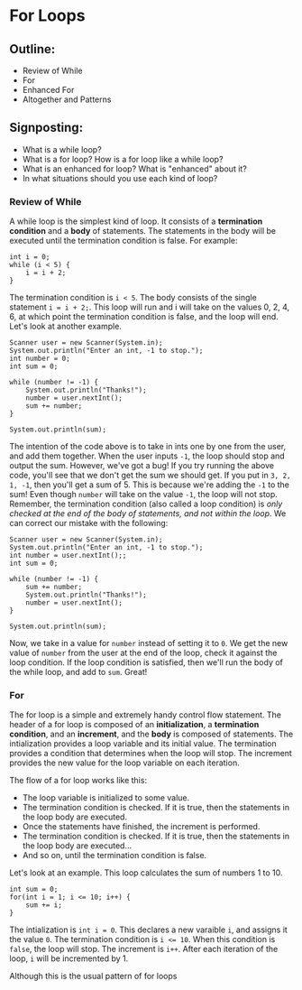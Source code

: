 # For Loops

## Outline:
- Review of While
- For
- Enhanced For
- Altogether and Patterns

## Signposting:
- What is a while loop?
- What is a for loop? How is a for loop like a while loop?
- What is an enhanced for loop? What is "enhanced" about it?
- In what situations should you use each kind of loop?


### Review of While
A while loop is the simplest kind of loop. It consists of a **termination condition** and a **body** of statements. The statements in the body will be executed until the termination condition is false. For example:

	int i = 0;
	while (i < 5) {
		i = i + 2;
	}

The termination condition is `i < 5`. The body consists of the single statement `i = i + 2;`. This loop will run and i will take on the values 0, 2, 4, 6, at which point the termination condition is false, and the loop will end. Let's look at another example.

	Scanner user = new Scanner(System.in);
	System.out.println("Enter an int, -1 to stop.");
	int number = 0;
	int sum = 0;

	while (number != -1) {
		System.out.println("Thanks!");
		number = user.nextInt();
		sum += number;
	}

	System.out.println(sum);

The intention of the code above is to take in ints one by one from the user, and add them together. When the user inputs `-1`, the loop should stop and output the sum. However, we've got a bug! If you try running the above code, you'll see that we don't get the sum we should get. If you put in `3, 2, 1, -1`, then you'll get a sum of 5. This is because we're adding the `-1` to the sum! Even though `number` will take on the value `-1`, the loop will not stop. Remember, the termination condition (also called a loop condition) is _only checked at the end of the body of statements, and not within the loop_. We can correct our mistake with the following:

	Scanner user = new Scanner(System.in);
	System.out.println("Enter an int, -1 to stop.");
	int number = user.nextInt();;
	int sum = 0;

	while (number != -1) {
		sum += number;
		System.out.println("Thanks!");
		number = user.nextInt();
	}

	System.out.println(sum);

Now, we take in a value for `number` instead of setting it to `0`. We get the new value of `number` from the user at the end of the loop, check it against the loop condition. If the loop condition is satisfied, then we'll run the body of the while loop, and add to `sum`. Great!


### For
The for loop is a simple and extremely handy control flow statement. The header of a for loop is composed of an **initialization**, a **termination condition**, and an **increment**, and the **body** is composed of statements. The intialization provides a loop variable and its initial value. The termination provides a condition that determines when the loop will stop. The increment provides the new value for the loop variable on each iteration. 

The flow of a for loop works like this:
- The loop variable is initialized to some value.
- The termination condition is checked. If it is true, then the statements in the loop body are executed.
- Once the statements have finished, the increment is performed.
- The termination condition is checked. If it is true, then the statements in the loop body are executed...
- And so on, until the termination condition is false.

Let's look at an example. This loop calculates the sum of numbers 1 to 10.

	int sum = 0;
	for(int i = 1; i <= 10; i++) {
		sum += i;
	}

The intialization is `int i = 0`. This declares a new varaible `i`, and assigns it the value `0`. The termination condition is `i <= 10`. When this condition is `false`, the loop will stop. The increment is `i++`. After each iteration of the loop, `i` will be incremented by 1.

Although this is the usual pattern of for loops